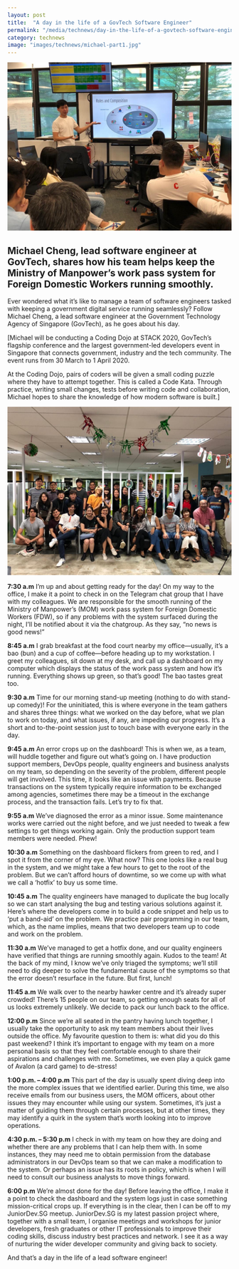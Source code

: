 ```yaml
---
layout: post
title:  "A day in the life of a GovTech Software Engineer"
permalink: "/media/technews/day-in-the-life-of-a-govtech-software-engineer"
category: technews
image: "images/technews/michael-part1.jpg"
---
```


![GovTech software engineer](/images/technews/michael-part1.jpg)

Michael Cheng, lead software engineer at GovTech, shares how his team helps keep the Ministry of Manpower’s work pass system for Foreign Domestic Workers running smoothly. 
---
 
Ever wondered what it’s like to manage a team of software engineers tasked with keeping a government digital service running seamlessly? Follow Michael Cheng, a lead software engineer at the Government Technology Agency of Singapore (GovTech), as he goes about his day. 

[Michael will be conducting a Coding Dojo at STACK 2020, GovTech’s flagship conference and the largest government-led developers event in Singapore that connects government, industry and the tech community. The event runs from 30 March to 1 April 2020.

At the Coding Dojo, pairs of coders will be given a small coding puzzle where they have to attempt together. This is called a Code Kata. Through practice, writing small changes, tests before writing code and collaboration, Michael hopes to share the knowledge of how modern software is built.]

![GovTech software engineer](/images/technews/michael-part3.jpg)

**7:30 a.m**
I’m up and about getting ready for the day! On my way to the office, I make it a point to check in on the Telegram chat group that I have with my colleagues. We are responsible for the smooth running of the Ministry of Manpower’s (MOM) work pass system for Foreign Domestic Workers (FDW), so if any problems with the system surfaced during the night, I’ll be notified about it via the chatgroup. As they say, “no news is good news!” 

**8:45 a.m**
I grab breakfast at the food court nearby my office—usually, it’s a bao (bun) and a cup of coffee—before heading up to my workstation. I greet my colleagues, sit down at my desk, and call up a dashboard on my computer which displays the status of the work pass system and how it’s running. Everything shows up green, so that’s good! The bao tastes great too.

**9:30 a.m**
Time for our morning stand-up meeting (nothing to do with stand-up comedy)! For the uninitiated, this is where everyone in the team gathers and shares three things: what we worked on the day before, what we plan to work on today, and what issues, if any, are impeding our progress. It’s a short and to-the-point session just to touch base with everyone early in the day.

**9:45 a.m**
An error crops up on the dashboard! This is when we, as a team, will huddle together and figure out what’s going on. I have production support members, DevOps people, quality engineers and business analysts on my team, so depending on the severity of the problem, different people will get involved. This time, it looks like an issue with payments. Because transactions on the system typically require information to be exchanged among agencies, sometimes there may be a timeout in the exchange process, and the transaction fails. Let’s try to fix that.

**9:55 a.m**
We’ve diagnosed the error as a minor issue. Some maintenance works were carried out the night before, and we just needed to tweak a few settings to get things working again. Only the production support team members were needed. Phew!

**10:30 a.m**
Something on the dashboard flickers from green to red, and I spot it from the corner of my eye. What now? This one looks like a real bug in the system, and we might take a few hours to get to the root of the problem. But we can’t afford hours of downtime, so we come up with what we call a ‘hotfix’ to buy us some time.

**10:45 a.m**
The quality engineers have managed to duplicate the bug locally so we can start analysing the bug and testing various solutions against it. Here’s where the developers come in to build a code snippet and help us to ‘put a band-aid’ on the problem. We practice pair programming in our team, which, as the name implies, means that two developers team up to code and work on the problem.

**11:30 a.m**
We’ve managed to get a hotfix done, and our quality engineers have verified that things are running smoothly again. Kudos to the team! At the back of my mind, I know we’ve only triaged the symptoms; we’ll still need to dig deeper to solve the fundamental cause of the symptoms so that the error doesn’t resurface in the future. But first, lunch!

**11:45 a.m**
We walk over to the nearby hawker centre and it’s already super crowded! There’s 15 people on our team, so getting enough seats for all of us looks extremely unlikely. We decide to pack our lunch back to the office. 

**12:00 p.m**
Since we’re all seated in the pantry having lunch together, I usually take the opportunity to ask my team members about their lives outside the office. My favourite question to them is: what did you do this past weekend? I think it’s important to engage with my team on a more personal basis so that they feel comfortable enough to share their aspirations and challenges with me. Sometimes, we even play a quick game of Avalon (a card game) to de-stress!

**1:00 p.m. – 4:00 p.m**
This part of the day is usually spent diving deep into the more complex issues that we identified earlier. During this time, we also receive emails from our business users, the MOM officers, about other issues they may encounter while using our system. Sometimes, it’s just a matter of guiding them through certain processes, but at other times, they may identify a quirk in the system that’s worth looking into to improve operations.

**4:30 p.m. – 5:30 p.m**
I check in with my team on how they are doing and whether there are any problems that I can help them with. In some instances, they may need me to obtain permission from the database administrators in our DevOps team so that we can make a modification to the system. Or perhaps an issue has its roots in policy, which is when I will need to consult our business analysts to move things forward.

**6:00 p.m**
We’re almost done for the day! Before leaving the office, I make it a point to check the dashboard and the system logs just in case something mission-critical crops up. If everything is in the clear, then I can be off to my JuniorDev.SG meetup. JuniorDev.SG is my latest passion project where, together with a small team, I organise meetings and workshops for junior developers, fresh graduates or other IT professionals to improve their coding skills, discuss industry best practices and network. I see it as a way of nurturing the wider developer community and giving back to society.

And that’s a day in the life of a lead software engineer!
